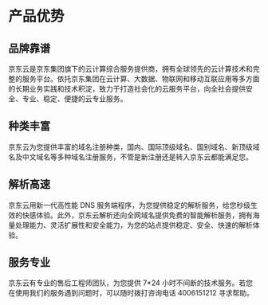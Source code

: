 # 产品优势
## 品牌靠谱
京东云是京东集团旗下的云计算综合服务提供商，拥有全球领先的云计算技术和完整的服务平台。依托京东集团在云计算、大数据、物联网和移动互联应用等多方面的长期业务实践和技术积淀，致力于打造社会化的云服务平台，向全社会提供安全、专业、稳定、便捷的云专业服务。

## 种类丰富
京东云为您提供丰富的域名注册种类，国内、国际顶级域名、国别域名、新顶级域名及中文域名等多种域名注册服务，不管是新注册还是转入京东云都能满足您。

## 解析高速
京东云用新一代高性能 DNS 服务端程序，为您提供稳定的解析服务，给您秒级生效的快感体验。此外，京东云解析还向全网域名提供免费的智能解析服务，拥有海量处理能力、灵活扩展性和安全能力，为您的站点提供稳定、安全、快速的解析体验。

## 服务专业
京东云有专业的售后工程师团队，为您提供 7*24 小时不间断的技术服务。若您在使用我们的服务遇到问题时，可以随时拨打咨询电话 4006151212 寻求帮助。
